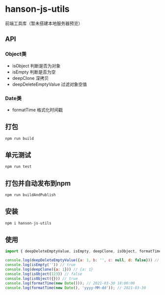 # hanson-js-utils

前端工具库（暂未搭建本地服务器预览）


## API

### Object类

- isObject             判断是否为对象
- isEmpty              判断是否为空
- deepClone            深拷贝
- deepDeleteEmptyValue 过滤对象空值

### Date类

- formatTime           格式化时间戳


## 打包

``` javascript
npm run build
```

## 单元测试

``` javascript
npm run test
```


## 打包并自动发布到npm

``` javascript
npm run buildAndPublish
```


## 安装

``` javascript
npm i hanson-js-utils
```




## 使用

``` javascript
import { deepDeleteEmptyValue, isEmpty, deepClone, isObject, formatTime } from 'hanson-js-utils'

console.log(deepDeleteEmptyValue({a: 1, b: '', c: null, d: false})) // {a: 1, d: false}
console.log(isEmpty('')) // true
console.log(deepClone({a: 1})) // {a: 1}
console.log(isObject(123)) // false
console.log(isObject({})) // true
console.log(formatTime(new Date())); // 2021-03-30 18:00:00
console.log(formatTime(new Date(), 'yyyy-MM-dd')); // 2021-03-30




